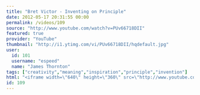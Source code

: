 ```yaml
---
title: "Bret Victor - Inventing on Principle"
date: 2012-05-17 20:31:55 00:00
permalink: /videos/109
source: "http://www.youtube.com/watch?v=PUv66718DII"
featured: true
provider: "YouTube"
thumbnail: "http://i1.ytimg.com/vi/PUv66718DII/hqdefault.jpg"
user:
  id: 101
  username: "espeed"
  name: "James Thornton"
tags: ["creativity","meaning","inspiration","principle","invention"]
html: "<iframe width=\"640\" height=\"360\" src=\"http://www.youtube.com/embed/PUv66718DII?wmode=transparent&fs=1&feature=oembed\" frameborder=\"0\" allowfullscreen></iframe>"
id: 109
---
```


